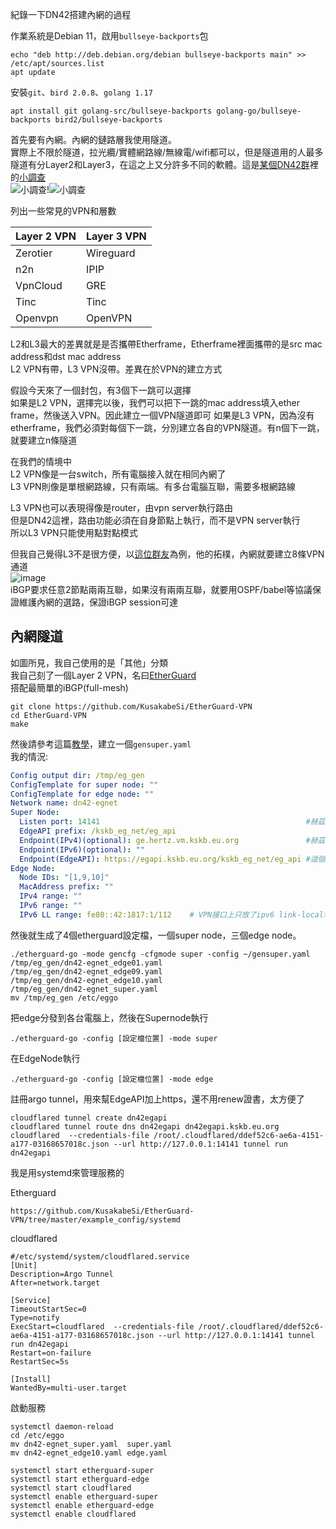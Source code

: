 紀錄一下DN42搭建內網的過程

作業系統是Debian 11，啟用`bullseye-backports`包
```
echo "deb http://deb.debian.org/debian bullseye-backports main" >> /etc/apt/sources.list
apt update
```

安裝`git`、`bird 2.0.8`、`golang 1.17`
```
apt install git golang-src/bullseye-backports golang-go/bullseye-backports bird2/bullseye-backports
```

首先要有內網。內網的鏈路層我使用隧道。  
實際上不限於隧道，拉光纜/實體網路線/無線電/wifi都可以，但是隧道用的人最多  
隧道有分Layer2和Layer3，在這之上又分許多不同的軟體。這是[某個DN42群](https://t.me/Dn42Chat)裡的[小調查](https://t.me/c/1336491306/268896)  
![小調查](https://user-images.githubusercontent.com/73118488/146129835-b1bb51f9-e161-4640-916c-49876492a18e.png)!![小調查](https://user-images.githubusercontent.com/73118488/146134384-d59688ff-5c6f-4d16-aa52-d0daca73f6ba.png)

列出一些常見的VPN和層數

Layer 2 VPN | Layer 3 VPN
------------|------------
Zerotier    | Wireguard
n2n         | IPIP
VpnCloud    | GRE
Tinc        | Tinc
Openvpn     | OpenVPN

L2和L3最大的差異就是是否攜帶Etherframe，Etherframe裡面攜帶的是src mac address和dst mac address  
L2 VPN有帶，L3 VPN沒帶。差異在於VPN的建立方式  

假設今天來了一個封包，有3個下一跳可以選擇  
如果是L2 VPN，選擇完以後，我們可以把下一跳的mac address填入ether frame，然後送入VPN。因此建立一個VPN隧道即可
如果是L3 VPN，因為沒有etherframe，我們必須對每個下一跳，分別建立各自的VPN隧道。有n個下一跳，就要建立n條隧道

在我們的情境中  
L2 VPN像是一台switch，所有電腦接入就在相同內網了  
L3 VPN則像是單根網路線，只有兩端。有多台電腦互聯，需要多根網路線  

L3 VPN也可以表現得像是router，由vpn server執行路由  
但是DN42這裡，路由功能必須在自身節點上執行，而不是VPN server執行  
所以L3 VPN只能使用點對點模式  

但我自己覺得L3不是很方便，以[這位群友](https://nicholas.wang/dn42/)為例，他的拓樸，內網就要建立8條VPN通道  
![image](https://user-images.githubusercontent.com/73118488/146133836-54fa162e-23bf-4206-83d0-c4851618c44b.png)  
iBGP要求任意2節點兩兩互聯，如果沒有兩兩互聯，就要用OSPF/babel等協議保證維護內網的選路，保證iBGP session可達  

## 內網隧道
如圖所見，我自己使用的是「其他」分類  
我自己刻了一個Layer 2 VPN，名曰[EtherGuard](https://www.kskb.eu.org/2021/08/rootless-routerpart-3-etherguard.html)  
搭配最簡單的iBGP(full-mesh)  

```
git clone https://github.com/KusakabeSi/EtherGuard-VPN
cd EtherGuard-VPN
make
```

然後請參考這篇[教學](https://github.com/KusakabeSi/EtherGuard-VPN/blob/master/example_config/super_mode/README_zh.md)，建立一個`gensuper.yaml`  
我的情況:
```yaml
Config output dir: /tmp/eg_gen
ConfigTemplate for super node: ""
ConfigTemplate for edge node: ""
Network name: dn42-egnet
Super Node:
  Listen port: 14141                                              #赫茲雲的port
  EdgeAPI prefix: /kskb_eg_net/eg_api
  Endpoint(IPv4)(optional): ge.hertz.vm.kskb.eu.org               #赫茲雲的ip
  Endpoint(IPv6)(optional): ""
  Endpoint(EdgeAPI): https://egapi.kskb.eu.org/kskb_eg_net/eg_api #這個EdgeAPI之後會套一層argo tunnel
Edge Node:
  Node IDs: "[1,9,10]"
  MacAddress prefix: ""
  IPv4 range: ""
  IPv6 range: ""
  IPv6 LL range: fe80::42:1817:1/112    # VPN接口上只放了ipv6 link-local地址，真正的地址放在dn42-dummy上面，並且透過iBGP廣播給其他節點
```
 
然後就生成了4個etherguard設定檔，一個super node，三個edge node。
```
./etherguard-go -mode gencfg -cfgmode super -config ~/gensuper.yaml
/tmp/eg_gen/dn42-egnet_edge01.yaml
/tmp/eg_gen/dn42-egnet_edge09.yaml
/tmp/eg_gen/dn42-egnet_edge10.yaml
/tmp/eg_gen/dn42-egnet_super.yaml
mv /tmp/eg_gen /etc/eggo
```


把edge分發到各台電腦上，然後在Supernode執行
```
./etherguard-go -config [設定檔位置] -mode super
```
在EdgeNode執行
```
./etherguard-go -config [設定檔位置] -mode edge
```


註冊argo tunnel，用來幫EdgeAPI加上https，還不用renew證書，太方便了
```
cloudflared tunnel create dn42egapi
cloudflared tunnel route dns dn42egapi dn42egapi.kskb.eu.org
cloudflared  --credentials-file /root/.cloudflared/ddef52c6-ae6a-4151-a177-03168657018c.json --url http://127.0.0.1:14141 tunnel run dn42egapi
```
我是用systemd來管理服務的

Etherguard
```
https://github.com/KusakabeSi/EtherGuard-VPN/tree/master/example_config/systemd
```
cloudflared
```
#/etc/systemd/system/cloudflared.service
[Unit]
Description=Argo Tunnel
After=network.target

[Service]
TimeoutStartSec=0
Type=notify
ExecStart=cloudflared  --credentials-file /root/.cloudflared/ddef52c6-ae6a-4151-a177-03168657018c.json --url http://127.0.0.1:14141 tunnel run dn42egapi
Restart=on-failure
RestartSec=5s

[Install]
WantedBy=multi-user.target
```
啟動服務
```
systemctl daemon-reload
cd /etc/eggo
mv dn42-egnet_super.yaml  super.yaml
mv dn42-egnet_edge10.yaml edge.yaml

systemctl start etherguard-super
systemctl start etherguard-edge
systemctl start cloudflared
systemctl enable etherguard-super
systemctl enable etherguard-edge
systemctl enable cloudflared
```

